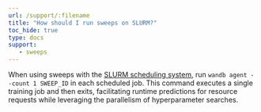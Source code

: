 ```yaml
---
url: /support/:filename
title: "How should I run sweeps on SLURM?"
toc_hide: true
type: docs
support:
   - sweeps
---
```

When using sweeps with the [SLURM scheduling system](https://slurm.schedmd.com/documentation.html), run `wandb agent --count 1 SWEEP_ID` in each scheduled job. This command executes a single training job and then exits, facilitating runtime predictions for resource requests while leveraging the parallelism of hyperparameter searches.